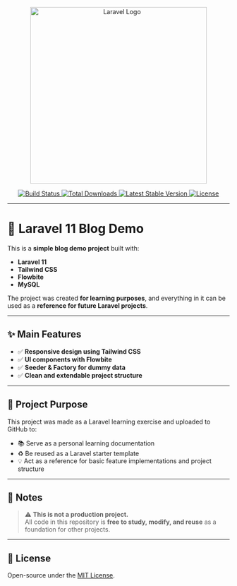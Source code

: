 <p align="center">
  <a href="https://laravel.com" target="_blank">
    <img src="https://raw.githubusercontent.com/laravel/art/master/logo-lockup/5%20SVG/2%20CMYK/1%20Full%20Color/laravel-logolockup-cmyk-red.svg" width="400" alt="Laravel Logo">
  </a>
</p>

<p align="center">
  <a href="https://github.com/laravel/framework/actions">
    <img src="https://github.com/laravel/framework/workflows/tests/badge.svg" alt="Build Status">
  </a>
  <a href="https://packagist.org/packages/laravel/framework">
    <img src="https://img.shields.io/packagist/dt/laravel/framework" alt="Total Downloads">
  </a>
  <a href="https://packagist.org/packages/laravel/framework">
    <img src="https://img.shields.io/packagist/v/laravel/framework" alt="Latest Stable Version">
  </a>
  <a href="https://packagist.org/packages/laravel/framework">
    <img src="https://img.shields.io/packagist/l/laravel/framework" alt="License">
  </a>
</p>

---

# 📝 Laravel 11 Blog Demo

This is a **simple blog demo project** built with:

- **Laravel 11**
- **Tailwind CSS**
- **Flowbite**
- **MySQL**

The project was created **for learning purposes**, and everything in it can be used as a **reference for future Laravel projects**.

---

## ✨ Main Features

- ✅ **Responsive design using Tailwind CSS**
- ✅ **UI components with Flowbite**
- ✅ **Seeder & Factory for dummy data**
- ✅ **Clean and extendable project structure**

---

## 🎯 Project Purpose

This project was made as a Laravel learning exercise and uploaded to GitHub to:

- 📚 Serve as a personal learning documentation
- ♻️ Be reused as a Laravel starter template
- 💡 Act as a reference for basic feature implementations and project structure

---

## 📌 Notes

> ⚠️ **This is not a production project.**  
> All code in this repository is **free to study, modify, and reuse** as a foundation for other projects.

---

## 🪪 License

Open-source under the [MIT License](https://opensource.org/licenses/MIT).

